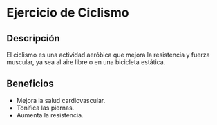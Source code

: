 # Ejercicio de Ciclismo

## Descripción
El ciclismo es una actividad aeróbica que mejora la resistencia y fuerza muscular, ya sea al aire libre o en una bicicleta estática.


## Beneficios
- Mejora la salud cardiovascular.
- Tonifica las piernas.
- Aumenta la resistencia.
